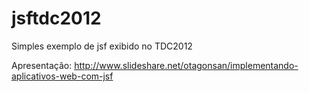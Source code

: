 jsftdc2012
==========

Simples exemplo de jsf exibido no TDC2012

Apresentação: http://www.slideshare.net/otagonsan/implementando-aplicativos-web-com-jsf
